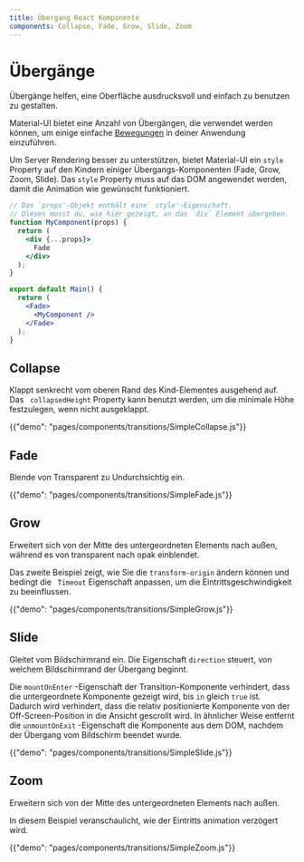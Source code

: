 ```yaml
---
title: Übergang React Komponente
components: Collapse, Fade, Grow, Slide, Zoom
---
```


# Übergänge

<p class="description">Übergänge helfen, eine Oberfläche ausdrucksvoll und einfach zu benutzen zu gestalten.</p>

Material-UI bietet eine Anzahl von Übergängen, die verwendet werden können, um einige einfache [Bewegungen](https://material.io/design/motion/) in deiner Anwendung einzuführen.

Um Server Rendering besser zu unterstützen, bietet Material-UI ein `style` Property auf den Kindern einiger Übergangs-Komponenten (Fade, Grow, Zoom, Slide). Das `style` Property muss auf das DOM angewendet werden, damit die Animation wie gewünscht funktioniert.

```jsx
// Das `props'-Objekt enthält eine` style'-Eigenschaft.
// Dieses musst du, wie hier gezeigt, an das `div` Element übergeben.
function MyComponent(props) {
  return (
    <div {...props}>
      Fade
    </div>
  );
}

export default Main() {
  return (
    <Fade>
      <MyComponent />
    </Fade>
  );
}
```

## Collapse

Klappt senkrecht vom oberen Rand des Kind-Elementes ausgehend auf. Das ` collapsedHeight` Property kann benutzt werden, um die minimale Höhe festzulegen, wenn nicht ausgeklappt.

{{"demo": "pages/components/transitions/SimpleCollapse.js"}}

## Fade

Blende von Transparent zu Undurchsichtig ein.

{{"demo": "pages/components/transitions/SimpleFade.js"}}

## Grow

Erweitert sich von der Mitte des untergeordneten Elements nach außen, während es von transparent nach opak einblendet.

Das zweite Beispiel zeigt, wie Sie die `transform-origin` ändern können und bedingt die ` Timeout` Eigenschaft anpassen, um die Eintrittsgeschwindigkeit zu beeinflussen.

{{"demo": "pages/components/transitions/SimpleGrow.js"}}

## Slide

Gleitet vom Bildschirmrand ein. Die Eigenschaft `direction` steuert, von welchem Bildschirmrand der Übergang beginnt.

Die `mountOnEnter` -Eigenschaft der Transition-Komponente verhindert, dass die untergeordnete Komponente gezeigt wird, bis `in` gleich `true` ist. Dadurch wird verhindert, dass die relativ positionierte Komponente von der Off-Screen-Position in die Ansicht gescrollt wird. In ähnlicher Weise entfernt die `unmountOnExit` -Eigenschaft die Komponente aus dem DOM, nachdem der Übergang vom Bildschirm beendet wurde.

{{"demo": "pages/components/transitions/SimpleSlide.js"}}

## Zoom

Erweitern sich von der Mitte des untergeordneten Elements nach außen.

In diesem Beispiel veranschaulicht, wie der Eintritts animation verzögert wird.

{{"demo": "pages/components/transitions/SimpleZoom.js"}}
